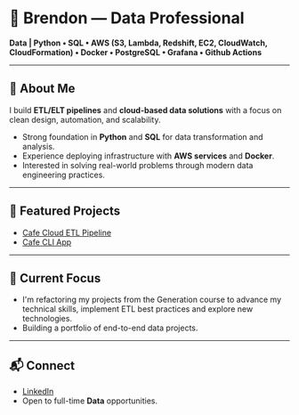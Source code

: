# 👋 Brendon — Data Professional

**Data | Python • SQL • AWS (S3, Lambda, Redshift, EC2, CloudWatch, CloudFormation) • Docker • PostgreSQL • Grafana • Github Actions**

---

## 🔧 About Me
I build **ETL/ELT pipelines** and **cloud-based data solutions** with a focus on clean design, automation, and scalability.  
- Strong foundation in **Python** and **SQL** for data transformation and analysis.  
- Experience deploying infrastructure with **AWS services** and **Docker**.  
- Interested in solving real-world problems through modern data engineering practices.  

---

## 📂 Featured Projects
- [Cafe Cloud ETL Pipeline](https://github.com/Brendon-maphosa-98/Cafe-Cloud-ETL-Pipeline.git)
- [Cafe CLI App](https://github.com/Brendon-maphosa-98/cafe_cli_app.git)

---

## 🚀 Current Focus
- I'm refactoring my projects from the Generation course to advance my technical skills, implement ETL best practices and explore new technologies.
- Building a portfolio of end-to-end data projects.  
---

## 📬 Connect
- [LinkedIn](https://www.linkedin.com/in/brendon-m-553635174/)  
- Open to full-time **Data** opportunities.

